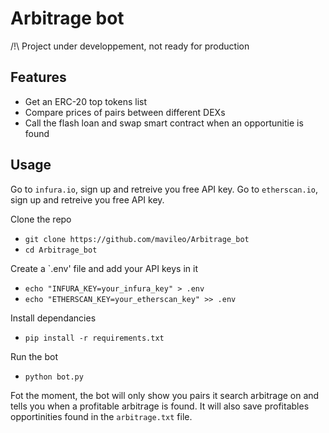 # Arbitrage bot

/!\ Project under developpement, not ready for production

## Features

* Get an ERC-20 top tokens list
* Compare prices of pairs between different DEXs
* Call the flash loan and swap smart contract when an opportunitie is found

## Usage

Go to `infura.io`, sign up and retreive you free API key.
Go to `etherscan.io`, sign up and retreive you free API key.

Clone the repo
* `git clone https://github.com/mavileo/Arbitrage_bot`
* `cd Arbitrage_bot`

Create a `.env' file and add your API keys in it
* `echo "INFURA_KEY=your_infura_key" > .env`
* `echo "ETHERSCAN_KEY=your_etherscan_key" >> .env`

Install dependancies
* `pip install -r requirements.txt`

Run the bot
* `python bot.py`

Fot the moment, the bot will only show you pairs it search arbitrage on and tells you when a profitable arbitrage is found.
It will also save profitables opportinities found in the `arbitrage.txt` file.
